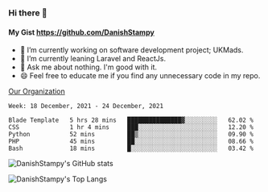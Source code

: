### Hi there 👋

#### My Gist https://github.com/DanishStampy

- 🔭 I’m currently working on software development project; UKMads.
- 🌱 I’m currently leaning Laravel and ReactJs.
- 💬 Ask me about nothing. I'm good with it.
- 😄 Feel free to educate me if you find any unnecessary code in my repo.


[Our Organization](https://github.com/lepak-xyz)
<br>

<!--START_SECTION:waka-->
```text
Week: 18 December, 2021 - 24 December, 2021

Blade Template   5 hrs 28 mins   ███████████████▓░░░░░░░░░   62.02 % 
CSS              1 hr 4 mins     ███░░░░░░░░░░░░░░░░░░░░░░   12.20 % 
Python           52 mins         ██▒░░░░░░░░░░░░░░░░░░░░░░   09.90 % 
PHP              45 mins         ██░░░░░░░░░░░░░░░░░░░░░░░   08.66 % 
Bash             18 mins         █░░░░░░░░░░░░░░░░░░░░░░░░   03.42 % 
```
<!--END_SECTION:waka-->

![DanishStampy's GitHub stats](https://github-readme-stats.vercel.app/api?username=DanishStampy&show_icons=true&theme=tokyonight&hide_border=false)

![DanishStampy's Top Langs](https://github-readme-stats.vercel.app/api/top-langs/?username=DanishStampy&langs_count=10&layout=compact)



<!--
**DanishStampy/DanishStampy** is a ✨ _special_ ✨ repository because its `README.md` (this file) appears on your GitHub profile.

Here are some ideas to get you started:

- 🔭 I’m currently working on ...
- 🌱 I’m currently learning ...
- 👯 I’m looking to collaborate on ...
- 🤔 I’m looking for help with ...
- 💬 Ask me about ...
- 📫 How to reach me: ...
- 😄 Pronouns: ...
- ⚡ Fun fact: ...
-->
